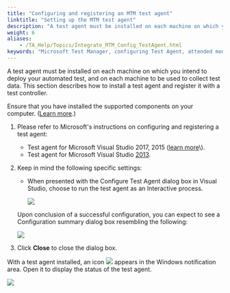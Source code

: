 ```yaml
--- 
title: "Configuring and registering an MTM test agent"
linktitle: "Setting up the MTM test agent"
description: "A test agent must be installed on each machine on which you intend to deploy your automated test, and on each machine to be used to collect test data. This section describes how to install a test agent and register it with a test controller."
weight: 6
aliases: 
    - /TA_Help/Topics/Integrate_MTM_Config_TestAgent.html
keywords: "Microsoft Test Manager, configuring Test Agent, attended mode, MTM, configuring Test Agent, attended mode, Team Foundation Server, integration, configuring Test Agent, attended mode"
---
```


A test agent must be installed on each machine on which you intend to deploy your automated test, and on each machine to be used to collect test data. This section describes how to install a test agent and register it with a test controller.

Ensure that you have installed the supported components on your computer. \([Learn more](/TA_Help/Topics/ug_MTM_VS_components.html).\)

1.  Please refer to Microsoft's instructions on configuring and registering a test agent:

    -   Test agent for Microsoft Visual Studio 2017, 2015 \([learn more](https://msdn.microsoft.com/en-us/library/hh546459(v=vs.140).aspx)\).
    -   Test agent for Microsoft Visual Studio [2013](http://msdn.microsoft.com/en-us/library/hh546459(v=vs.120).aspx#agent).
2.  Keep in mind the following specific settings:

    -   When presented with the Configure Test Agent dialog box in Visual Studio, choose to run the test agent as an Interactive process.

        ![](/images/TA_Help/Images/MTM_TA_interactive_process.png)

    Upon conclusion of a successful configuration, you can expect to see a Configuration summary dialog box resembling the following:

    ![](/images/TA_Help/Images/config_summary_dlg_test_agent.png)

3.  Click **Close** to close the dialog box.


With a test agent installed, an icon ![](/images/TA_Help/Images/MTM_agent_icon.png) appears in the Windows notification area. Open it to display the status of the test agent.

![](/images/TA_Help/Images/agent_systray.png)




